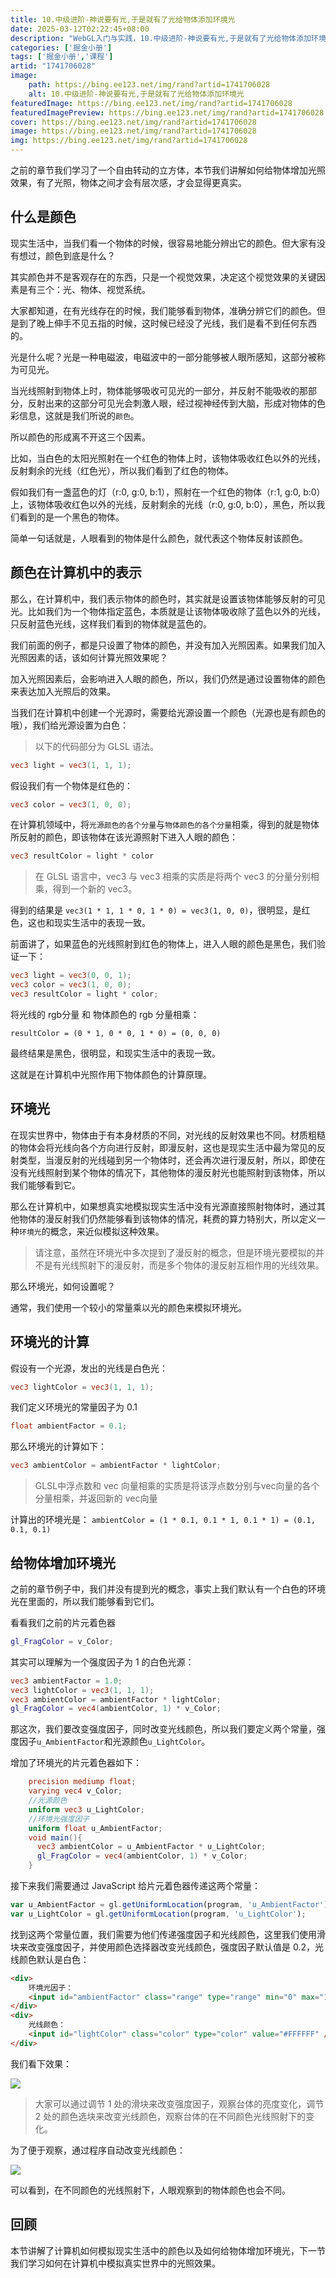 ```yaml
---
title: 10.中级进阶-神说要有光,于是就有了光给物体添加环境光
date: 2025-03-12T02:22:45+08:00
description: "WebGL入门与实践，10.中级进阶-神说要有光,于是就有了光给物体添加环境光"
categories: ['掘金小册']
tags: ['掘金小册','课程']
artid: "1741706028"
image:
    path: https://bing.ee123.net/img/rand?artid=1741706028
    alt: 10.中级进阶-神说要有光,于是就有了光给物体添加环境光
featuredImage: https://bing.ee123.net/img/rand?artid=1741706028
featuredImagePreview: https://bing.ee123.net/img/rand?artid=1741706028
cover: https://bing.ee123.net/img/rand?artid=1741706028
image: https://bing.ee123.net/img/rand?artid=1741706028
img: https://bing.ee123.net/img/rand?artid=1741706028
---
```




之前的章节我们学习了一个自由转动的立方体，本节我们讲解如何给物体增加光照效果，有了光照，物体之间才会有层次感，才会显得更真实。

## 什么是颜色

现实生活中，当我们看一个物体的时候，很容易地能分辨出它的颜色。但大家有没有想过，颜色到底是什么？

其实颜色并不是客观存在的东西，只是一个视觉效果，决定这个视觉效果的关键因素是有三个：光、物体、视觉系统。

大家都知道，在有光线存在的时候，我们能够看到物体，准确分辨它们的颜色。但是到了晚上伸手不见五指的时候，这时候已经没了光线，我们是看不到任何东西的。

光是什么呢？光是一种电磁波，电磁波中的一部分能够被人眼所感知，这部分被称为可见光。

当光线照射到物体上时，物体能够吸收可见光的一部分，并反射不能吸收的那部分，反射出来的这部分可见光会刺激人眼，经过视神经传到大脑，形成对物体的色彩信息，这就是我们所说的`颜色`。

所以颜色的形成离不开这三个因素。

比如，当白色的太阳光照射在一个红色的物体上时，该物体吸收红色以外的光线，反射剩余的光线（红色光），所以我们看到了红色的物体。

假如我们有一盏蓝色的灯（r:0, g:0, b:1），照射在一个红色的物体（r:1, g:0, b:0）上，该物体吸收红色以外的光线，反射剩余的光线（r:0, g:0, b:0），黑色，所以我们看到的是一个黑色的物体。

简单一句话就是，人眼看到的物体是什么颜色，就代表这个物体反射该颜色。

## 颜色在计算机中的表示

那么，在计算机中，我们表示物体的颜色时，其实就是设置该物体能够反射的可见光。比如我们为一个物体指定蓝色，本质就是让该物体吸收除了蓝色以外的光线，只反射蓝色光线，这样我们看到的物体就是蓝色的。

我们前面的例子，都是只设置了物体的颜色，并没有加入光照因素。如果我们加入光照因素的话，该如何计算光照效果呢？

加入光照因素后，会影响进入人眼的颜色，所以，我们仍然是通过设置物体的颜色来表达加入光照后的效果。

当我们在计算机中创建一个光源时，需要给光源设置一个颜色（光源也是有颜色的哦），我们给光源设置为白色：

> 以下的代码部分为 GLSL 语法。

```glsl
vec3 light = vec3(1, 1, 1);
```

假设我们有一个物体是红色的：

```glsl
vec3 color = vec3(1, 0, 0);
```

在计算机领域中，将`光源颜色的各个分量`与`物体颜色的各个分量`相乘，得到的就是物体所反射的颜色，即该物体在该光源照射下进入人眼的颜色：

```glsl
vec3 resultColor = light * color
```

>在 GLSL 语言中，vec3 与 vec3 相乘的实质是将两个 vec3 的分量分别相乘，得到一个新的 vec3。

得到的结果是 `vec3(1 * 1, 1 * 0, 1 * 0) = vec3(1, 0, 0)`，很明显，是红色，这也和现实生活中的表现一致。

前面讲了，如果蓝色的光线照射到红色的物体上，进入人眼的颜色是黑色，我们验证一下：

```glsl
vec3 light = vec3(0, 0, 1);
vec3 color = vec3(1, 0, 0);
vec3 resultColor = light * color;
```

将光线的 rgb分量 和 物体颜色的 rgb 分量相乘：

`resultColor = (0 * 1, 0 * 0, 1 * 0) = (0, 0, 0)`

最终结果是黑色，很明显，和现实生活中的表现一致。

这就是在计算机中光照作用下物体颜色的计算原理。

## 环境光

在现实世界中，物体由于有本身材质的不同，对光线的反射效果也不同。材质粗糙的物体会将光线向各个方向进行反射，即漫反射，这也是现实生活中最为常见的反射类型，当漫反射的光线碰到另一个物体时，还会再次进行漫反射，所以，即使在没有光线照射到某个物体的情况下，其他物体的漫反射光也能照射到该物体，所以我们能够看到它。

那么在计算机中，如果想真实地模拟现实生活中没有光源直接照射物体时，通过其他物体的漫反射我们仍然能够看到该物体的情况，耗费的算力特别大，所以定义一种`环境光`的概念，来近似模拟这种效果。

>请注意，虽然在环境光中多次提到了漫反射的概念，但是环境光要模拟的并不是有光线照射下的漫反射，而是多个物体的漫反射互相作用的光线效果。

那么环境光，如何设置呢？

通常，我们使用一个较小的常量乘以光的颜色来模拟环境光。

## 环境光的计算
假设有一个光源，发出的光线是白色光：

```glsl
vec3 lightColor = vec3(1, 1, 1);
```

我们定义环境光的常量因子为 0.1

```glsl
float ambientFactor = 0.1;
```

那么环境光的计算如下：

```glsl
vec3 ambientColor = ambientFactor * lightColor;
```

> GLSL中浮点数和 vec 向量相乘的实质是将该浮点数分别与vec向量的各个分量相乘，并返回新的 vec向量

计算出的环境光是：
`ambientColor = (1 * 0.1, 0.1 * 1, 0.1 * 1) = (0.1, 0.1, 0.1)`


## 给物体增加环境光
之前的章节例子中，我们并没有提到光的概念，事实上我们默认有一个白色的环境光在里面的，所以我们能够看到它们。

看看我们之前的片元着色器

```glsl
gl_FragColor = v_Color;
```

其实可以理解为一个强度因子为 1 的白色光源：

```glsl
vec3 ambientFactor = 1.0;
vec3 lightColor = vec3(1, 1, 1);
vec3 ambientColor = ambientFactor * lightColor;
gl_FragColor = vec4(ambientColor, 1) * v_Color;
```

那这次，我们要改变强度因子，同时改变光线颜色，所以我们要定义两个常量，强度因子`u_AmbientFactor`和光源颜色`u_LightColor`。

增加了环境光的片元着色器如下：

```glsl
    precision mediump float;
    varying vec4 v_Color;
    //光源颜色
    uniform vec3 u_LightColor;
    //环境光强度因子
    uniform float u_AmbientFactor;
    void main(){
      vec3 ambientColor = u_AmbientFactor * u_LightColor;
      gl_FragColor = vec4(ambientColor, 1) * v_Color;
    }
```

接下来我们需要通过 JavaScript 给片元着色器传递这两个常量：

```javascript
var u_AmbientFactor = gl.getUniformLocation(program, 'u_AmbientFactor');
var u_LightColor = gl.getUniformLocation(program, 'u_LightColor');
```

找到这两个常量位置，我们需要为他们传递强度因子和光线颜色，这里我们使用滑块来改变强度因子，并使用颜色选择器改变光线颜色，强度因子默认值是 0.2，光线颜色默认是白色：

```html
<div>
    环境光因子：
    <input id="ambientFactor" class="range" type="range" min="0" max="1" step="0.01" value="0.2" /> 
</div>
<div>
  	光线颜色：
  	<input id="lightColor" class="color" type="color" value="#FFFFFF" />
</div>
```

我们看下效果：

![](https://p1-jj.byteimg.com/tos-cn-i-t2oaga2asx/gold-user-assets/2018/10/10/1665d141d1c28518~tplv-t2oaga2asx-image.image)

>大家可以通过调节 1 处的滑块来改变强度因子，观察台体的亮度变化，调节 2 处的颜色选块来改变光线颜色，观察台体的在不同颜色光线照射下的变化。

为了便于观察，通过程序自动改变光线颜色：

![](https://p1-jj.byteimg.com/tos-cn-i-t2oaga2asx/gold-user-assets/2018/10/10/1665d30d064c856f~tplv-t2oaga2asx-image.image)


可以看到，在不同颜色的光线照射下，人眼观察到的物体颜色也会不同。


## 回顾
本节讲解了计算机如何模拟现实生活中的颜色以及如何给物体增加环境光，下一节我们学习如何在计算机中模拟真实世界中的光照效果。



